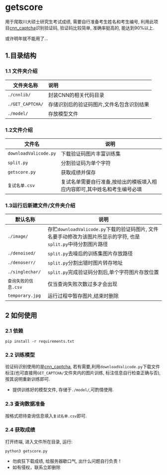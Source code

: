 # getscore

用于爬取川大硕士研究生考试成绩, 需要自行准备考生姓名和考生编号, 利用此项目[cnn_captcha](https://github.com/nickliqian/cnn_captcha)识别验证码, 验证码比较简单, 准确率挺高的, 能达到90%以上. 

或许明年就不能用了...

## 1.目录结构

### 1.1 文件夹介绍

| 文件夹名称            | 说明                    |
| ---------------- |:--------------------- |
| `./cnnlib/`      | 封装CNN的相关代码目录          |
| `./GET_CAPTCHA/` | 存储识别后的验证码图片,文件名包含识别结果 |
| `./model/`       | 存放模型文件                |

### 1.2文件介绍

| 文件名                   | 说明                                    |
| --------------------- | ------------------------------------- |
| `downloadValicode.py` | 下载验证码图片丰富训练集                          |
| `split.py`            | 分割验证码为单个字符                            |
| `getscore.py`         | 获取成绩并保存                               |
| `复试名单.csv`            | 复试名单需要自行准备,按给出的模板填入相应内容即可,其中姓名和考生编号必填 |

### 1.3运行后新建文件/文件夹介绍

| 默认名称            | 说明                                                                        |
| --------------- | ------------------------------------------------------------------------- |
| `./image/`      | 存贮`downloadValicode.py`下载的验证码图片, 文件名要手动修改为该图片所显示的字符, 也是`split.py`中待分割图片路径 |
| `./denoised/`   | `split.py`去噪后的训练集图片存放路径                                                   |
| `./denoserr/`   | `split.py`分割出错时图片转存地址                                                     |
| `./singlechar/` | `split.py`完成验证码分割后,单个字符图片存放位置                                             |
| `查询失败的信息.csv`   | 仅当查询失败次数过多才会出现                                                            |
| `temporary.jpg` | 运行过程中暂存图片,结束时删除                                                           |

## 2  如何使用

### 2.1 依赖

```
pip install -r requirements.txt
```

### 2.2 训练模型

验证码识别使用的是[cnn_captcha](https://github.com/nickliqian/cnn_captcha), 若有需要,利用`downloadValicode.py`下载文件标注(也可直接用`GET_CAPTCHA/`文件夹内的图片训练, 标注信息自行检查正确与否),按其说明重新训练即可.

* 提供训练好的模型文件, 存储于`./model/`,可酌情使用.

### 2.3 查询数据准备

按格式把待查询信息填入`复试名单.csv`即可.

### 2.4 获取成绩

打开终端, 进入文件所在目录, 运行:

```
python3 getscore.py
```

* 勿疯狂下载成绩, 给服务器歇口气, 出什么问题自行负责！
* 如有侵权，联系立即删除